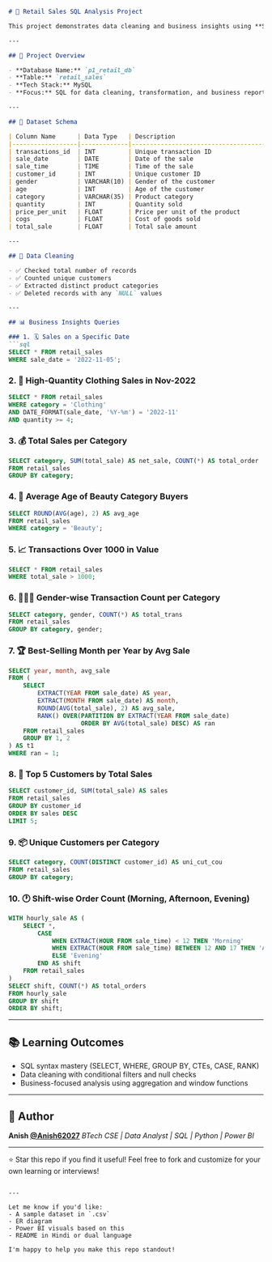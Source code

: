 ````markdown
# 🛒 Retail Sales SQL Analysis Project

This project demonstrates data cleaning and business insights using **SQL queries** on a retail sales dataset. It involves analyzing customer behavior, sales trends, and transaction patterns.

---

## 🧠 Project Overview

- **Database Name:** `p1_retail_db`
- **Table:** `retail_sales`
- **Tech Stack:** MySQL
- **Focus:** SQL for data cleaning, transformation, and business reporting.

---

## 🧾 Dataset Schema

| Column Name      | Data Type   | Description                            |
|------------------|-------------|----------------------------------------|
| transactions_id  | INT         | Unique transaction ID                  |
| sale_date        | DATE        | Date of the sale                       |
| sale_time        | TIME        | Time of the sale                       |
| customer_id      | INT         | Unique customer ID                     |
| gender           | VARCHAR(10) | Gender of the customer                 |
| age              | INT         | Age of the customer                    |
| category         | VARCHAR(35) | Product category                       |
| quantity         | INT         | Quantity sold                          |
| price_per_unit   | FLOAT       | Price per unit of the product          |
| cogs             | FLOAT       | Cost of goods sold                     |
| total_sale       | FLOAT       | Total sale amount                      |

---

## 🧹 Data Cleaning

- ✅ Checked total number of records
- ✅ Counted unique customers
- ✅ Extracted distinct product categories
- ✅ Deleted records with any `NULL` values

---

## 📊 Business Insights Queries

### 1. 🗓️ Sales on a Specific Date
```sql
SELECT * FROM retail_sales
WHERE sale_date = '2022-11-05';
````

### 2. 👕 High-Quantity Clothing Sales in Nov-2022

```sql
SELECT * FROM retail_sales
WHERE category = 'Clothing'
AND DATE_FORMAT(sale_date, '%Y-%m') = '2022-11'
AND quantity >= 4;
```

### 3. 💰 Total Sales per Category

```sql
SELECT category, SUM(total_sale) AS net_sale, COUNT(*) AS total_order
FROM retail_sales
GROUP BY category;
```

### 4. 👵 Average Age of Beauty Category Buyers

```sql
SELECT ROUND(AVG(age), 2) AS avg_age
FROM retail_sales
WHERE category = 'Beauty';
```

### 5. 📈 Transactions Over 1000 in Value

```sql
SELECT * FROM retail_sales
WHERE total_sale > 1000;
```

### 6. 👨‍👩‍👧 Gender-wise Transaction Count per Category

```sql
SELECT category, gender, COUNT(*) AS total_trans
FROM retail_sales
GROUP BY category, gender;
```

### 7. 🏆 Best-Selling Month per Year by Avg Sale

```sql
SELECT year, month, avg_sale
FROM (
    SELECT 
        EXTRACT(YEAR FROM sale_date) AS year,
        EXTRACT(MONTH FROM sale_date) AS month,
        ROUND(AVG(total_sale), 2) AS avg_sale,
        RANK() OVER(PARTITION BY EXTRACT(YEAR FROM sale_date) 
                    ORDER BY AVG(total_sale) DESC) AS ran
    FROM retail_sales
    GROUP BY 1, 2
) AS t1
WHERE ran = 1;
```

### 8. 🥇 Top 5 Customers by Total Sales

```sql
SELECT customer_id, SUM(total_sale) AS sales
FROM retail_sales
GROUP BY customer_id
ORDER BY sales DESC
LIMIT 5;
```

### 9. 📦 Unique Customers per Category

```sql
SELECT category, COUNT(DISTINCT customer_id) AS uni_cut_cou
FROM retail_sales
GROUP BY category;
```

### 10. 🕐 Shift-wise Order Count (Morning, Afternoon, Evening)

```sql
WITH hourly_sale AS (
    SELECT *,
        CASE
            WHEN EXTRACT(HOUR FROM sale_time) < 12 THEN 'Morning'
            WHEN EXTRACT(HOUR FROM sale_time) BETWEEN 12 AND 17 THEN 'Afternoon'
            ELSE 'Evening'
        END AS shift
    FROM retail_sales
)
SELECT shift, COUNT(*) AS total_orders
FROM hourly_sale
GROUP BY shift
ORDER BY shift;
```

---

## 📚 Learning Outcomes

* SQL syntax mastery (SELECT, WHERE, GROUP BY, CTEs, CASE, RANK)
* Data cleaning with conditional filters and null checks
* Business-focused analysis using aggregation and window functions

---

## 📎 Author

**Anish [@Anish62027](https://github.com/Anish62027)**
*BTech CSE | Data Analyst | SQL | Python | Power BI*

---

⭐ Star this repo if you find it useful! Feel free to fork and customize for your own learning or interviews!

```

---

Let me know if you'd like:
- A sample dataset in `.csv`
- ER diagram
- Power BI visuals based on this
- README in Hindi or dual language

I'm happy to help you make this repo standout!
```
